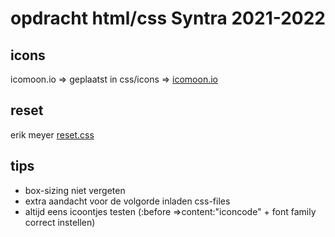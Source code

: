 # opdracht html/css Syntra 2021-2022

## icons

icomoon.io => geplaatst in css/icons => [icomoon.io](https://icomoon.io)

## reset

erik meyer [reset.css](https://meyerweb.com/eric/tools/css/reset/)

## tips

- box-sizing niet vergeten
- extra aandacht voor de volgorde inladen css-files
- altijd eens icoontjes testen (:before =>content:"iconcode" + font family correct instellen)
